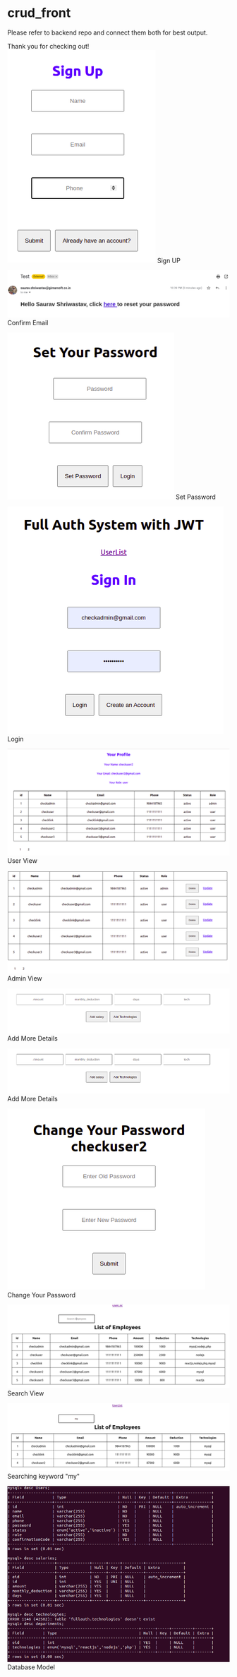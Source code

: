 # crud_front
Please refer to backend repo and connect them both for best output.

Thank you for checking out!
![Screenshot](Screenshot01.png)
Sign UP

![Screenshot](Screenshot02.png)
Confirm Email

![Screenshot](Screenshot03.png)
Set Password

![Screenshot](Screenshot04.png)
Login

![Screenshot](Screenshot005User.png)
User View

![Screenshot](Screenshot05.png)
Admin View

![Screenshot](Screenshot06.png)
Add More Details

![Screenshot](Screenshot06.png)
Add More Details


![Screenshot](Screenshot07.png)
Change Your Password

![Screenshot](search.png)
Search View

![Screenshot](searching.png)
Searching keyword "my" 

![Screenshot](models.png)
Database Model


